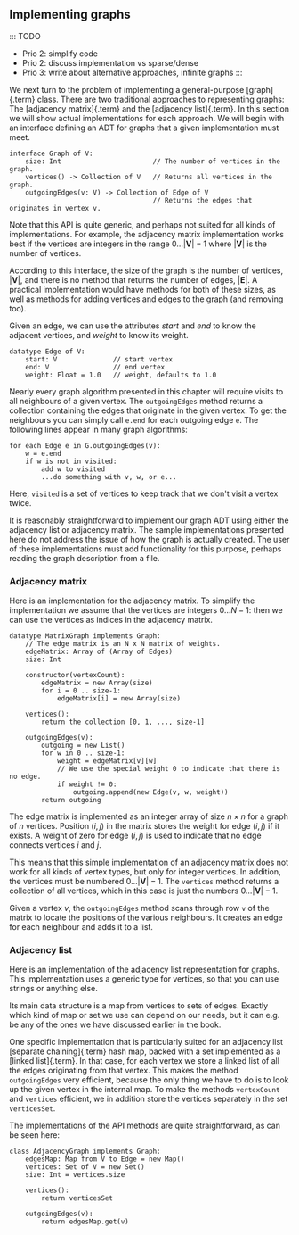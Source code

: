 
## Implementing graphs

::: TODO
- Prio 2: simplify code
- Prio 2: discuss implementation vs sparse/dense
- Prio 3: write about alternative approaches, infinite graphs
:::

<!-- ### ADT for graphs -->

We next turn to the problem of implementing a general-purpose
[graph]{.term} class. There are two traditional
approaches to representing graphs: The
[adjacency matrix]{.term} and the
[adjacency list]{.term}. In this section we will
show actual implementations for each approach. We will begin with an
interface defining an ADT for graphs that a given implementation must
meet.

    interface Graph of V:
        size: Int                       // The number of vertices in the graph.
        vertices() -> Collection of V   // Returns all vertices in the graph.
        outgoingEdges(v: V) -> Collection of Edge of V
                                        // Returns the edges that originates in vertex v.

Note that this API is quite generic, and perhaps not suited for all
kinds of implementations. For example, the adjacency matrix
implementation works best if the vertices are integers in the range
$0\ldots |\mathbf{V}|-1$ where $|\mathbf{V}|$ is the number of vertices.

According to this interface, the size of the graph is the number of vertices, $|\mathbf{V}|$,
and there is no method that returns the number of edges, $|\mathbf{E}|$.
A practical implementation would have methods for both of these sizes,
as well as methods for adding vertices and edges to the graph (and removing too).

Given an edge, we can use the attributes *start* and
*end* to know the adjacent vertices, and
*weight* to know its weight.

    datatype Edge of V:
        start: V              // start vertex
        end: V                // end vertex
        weight: Float = 1.0   // weight, defaults to 1.0

Nearly every graph algorithm presented in this chapter will require
visits to all neighbours of a given vertex. The `outgoingEdges` method
returns a collection containing the edges that originate in the given
vertex. To get the neighbours you can simply call `e.end` for each
outgoing edge `e`. The following lines appear in many graph algorithms:

    for each Edge e in G.outgoingEdges(v):
        w = e.end
        if w is not in visited:
            add w to visited
            ...do something with v, w, or e...

Here, `visited` is a set of vertices to keep track that we don't visit
a vertex twice.

It is reasonably straightforward to implement our graph ADT using either
the adjacency list or adjacency matrix. The sample implementations
presented here do not address the issue of how the graph is actually
created. The user of these implementations must add functionality for
this purpose, perhaps reading the graph description from a file.

### Adjacency matrix

Here is an implementation for the adjacency matrix.
To simplify the implementation we assume that the vertices are integers
$0\ldots N-1$: then we can use the vertices as indices in the adjacency matrix.

    datatype MatrixGraph implements Graph:
        // The edge matrix is an N x N matrix of weights.
        edgeMatrix: Array of (Array of Edges)
        size: Int

        constructor(vertexCount):
            edgeMatrix = new Array(size)
            for i = 0 .. size-1:
                edgeMatrix[i] = new Array(size)

        vertices():
            return the collection [0, 1, ..., size-1]

        outgoingEdges(v):
            outgoing = new List()
            for w in 0 .. size-1:
                weight = edgeMatrix[v][w]
                // We use the special weight 0 to indicate that there is no edge.
                if weight != 0:
                    outgoing.append(new Edge(v, w, weight))
            return outgoing


The edge matrix is implemented as an integer array of size $n \times n$
for a graph of $n$ vertices. Position $(i, j)$ in the matrix stores the
weight for edge $(i, j)$ if it exists. A weight of zero for edge
$(i, j)$ is used to indicate that no edge connects vertices $i$ and $j$.

This means that this simple implementation of an adjacency matrix does
not work for all kinds of vertex types, but only for integer vertices.
In addition, the vertices must be numbered $0\ldots |\mathbf{V}|-1$.
The `vertices` method returns a collection of all vertices, which
in this case is just the numbers $0\ldots |\mathbf{V}|-1$.

Given a vertex $v$, the `outgoingEdges` method scans through row `v` of
the matrix to locate the positions of the various neighbours. It creates
an edge for each neighbour and adds it to a list.

### Adjacency list

Here is an implementation of the adjacency list representation for
graphs. This implementation uses a generic type for vertices, so that
you can use strings or anything else.

Its main data structure is a map from vertices to sets of edges.
Exactly which kind of map or set we use can depend on our needs,
but it can e.g. be any of the ones we have discussed earlier in the book.

One specific implementation that is particularly suited for an adjacency list
[separate chaining]{.term} hash map, backed with a set implemented as a
[linked list]{.term}. In that case, for each vertex we store a linked list
of all the edges originating from that vertex.
This makes the method `outgoingEdges` very efficient,
because the only thing we have to do is to look up the given vertex in
the internal map. To make the methods `vertexCount` and `vertices`
efficient, we in addition store the vertices separately in the set
`verticesSet`.

The implementations of the API methods are quite straightforward, as can be seen here:

    class AdjacencyGraph implements Graph:
        edgesMap: Map from V to Edge = new Map()
        vertices: Set of V = new Set()
        size: Int = vertices.size

        vertices():
            return verticesSet

        outgoingEdges(v):
            return edgesMap.get(v)


<!--
### Alternative approaches

::: TODO
- e.g., vertices are integers starting from 0?
- not allowing the graph to change?
- making it possible to delete vertices/edges?
- undirected graphs
:::
 -->
